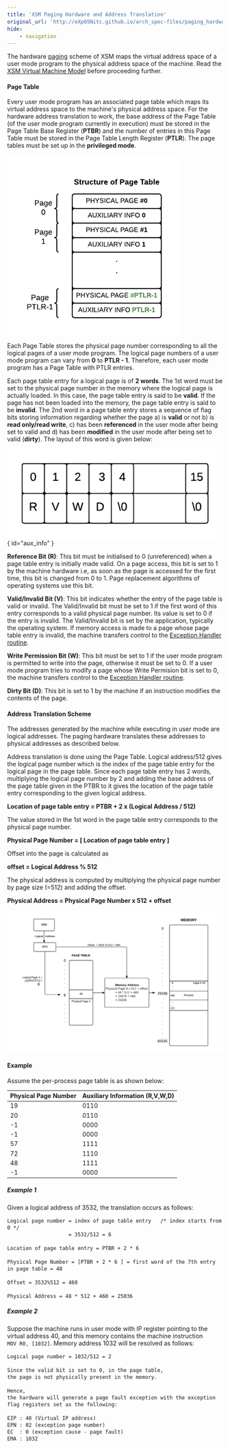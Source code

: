 ```yaml
---
title: 'XSM Paging Hardware and Address Translation'
original_url: 'http://eXpOSNitc.github.io/arch_spec-files/paging_hardware.html'
hide:
    - navigation
---
```


The hardware [paging](http://en.wikipedia.org/wiki/Paging) scheme of XSM maps the virtual address space of a user mode program to the physical address space of the machine. Read the [XSM Virtual Machine Model](../virtual-machine-spec.md) before proceeding further.

  

#### **Page Table**

Every user mode program has an associated page table which maps its virtual address space to the machine's physical address space. For the hardware address translation to work, the base address of the Page Table (of the user mode program currently in execution) must be stored in the Page Table Base Register (**PTBR**) and the number of entries in this Page Table must be stored in the Page Table Length Register (**PTLR**). The page tables must be set up in the **privileged mode**.

![](../assets/img/architecture/Page_Table_Structure.png)

  

Each Page Table stores the physical page number corresponding to all the logical pages of a user mode program. The logical page numbers of a user mode program can vary from **0** to **PTLR - 1**. Therefore, each user mode program has a Page Table with PTLR entries.

Each page table entry for a logical page is of **2 words**. The 1st word must be set to the physical page number in the memory where the logical page is actually loaded. In this case, the page table entry is said to be **valid**. If the page has not been loaded into the memory, the page table entry is said to be **invalid**. The 2nd word in a page table entry stores a sequence of flag bits storing information regarding whether the page a) is **valid** or not b) is **read only/read write**, c) has been **referenced** in the user mode after being set to valid and d) has been **modified** in the user mode after being set to valid (**dirty**). The layout of this word is given below:

![](../assets/img/aux_info.png){ id="aux_info" }

**Reference Bit (R)**: This bit must be initialised to 0 (unreferenced) when a page table entry is initially made valid. On a page access, this bit is set to 1 by the machine hardware i.e, as soon as the page is accessed for the first time, this bit is changed from 0 to 1. Page replacement algorithms of operating systems use this bit.

**Valid/Invalid Bit (V)**: This bit indicates whether the entry of the page table is valid or invalid. The Valid/Invalid bit must be set to 1 if the first word of this entry corresponds to a valid physical page number. Its value is set to 0 if the entry is invalid. The Valid/Invalid bit is set by the application, typically the operating system. If memory access is made to a page whose page table entry is invalid, the machine transfers control to the [Exception Handler routine](../os-design/exe-handler.md).

**Write Permission Bit (W)**: This bit must be set to 1 if the user mode program is permitted to write into the page, otherwise it must be set to 0. If a user mode program tries to modify a page whose Write Permision bit is set to 0, the machine transfers control to the [Exception Handler routine](../os-design/exe-handler.md).

**Dirty Bit (D)**: This bit is set to 1 by the machine if an instruction modifies the contents of the page.

  
  

#### **Address Translation Scheme**

The addresses generated by the machine while executing in user mode are logical addresses. The paging hardware translates these addresses to physical addresses as described below.

Address translation is done using the Page Table. Logical address/512 gives the logical page number which is the index of the page table entry for the logical page in the page table. Since each page table entry has 2 words, multiplying the logical page number by 2 and adding the base address of the page table given in the PTBR to it gives the location of the page table entry corresponding to the given logical address.

**Location of page table entry = PTBR + 2 x (Logical Address / 512)**

The value stored in the 1st word in the page table entry corresponds to the physical page number.

**Physical Page Number = \[ Location of page table entry \]**

Offset into the page is calculated as

**offset = Logical Address % 512**

The physical address is computed by multiplying the physical page number by page size (=512) and adding the offset.

**Physical Address = Physical Page Number x 512 + offset**

  
  
![](../assets/img/address_translation.png)
  

#### Example

Assume the per-process page table is as shown below:

| Physical Page Number | Auxiliary Information (R,V,W,D) |
| -------------------- | ------------------------------- |
| 19                   | 0110                            |
| 20                   | 0110                            |
| -1                   | 0000                            |
| -1                   | 0000                            |
| 57                   | 1111                            |
| 72                   | 1110                            |
| 48                   | 1111                            |
| -1                   | 0000                            |



##### Example 1

Given a logical address of 3532, the translation occurs as follows:
```
Logical page number = index of page table entry   /* index starts from 0 */
                    = 3532/512 = 6

Location of page table entry = PTBR + 2 * 6

Physical Page Number = [PTBR + 2 * 6 ] = first word of the 7th entry in page table = 48

Offset = 3532%512 = 460

Physical Address = 48 * 512 + 460 = 25036
```

##### Example 2

Suppose the machine runs in user mode with IP register pointing to the virtual address 40, and this memory contains the machine instruction  
`MOV R0, [1032]`. Memory address 1032 will be resolved as follows:

```
Logical page number = 1032/512 = 2

Since the valid bit is set to 0, in the page table,
the page is not physically present in the memory.

Hence,
the hardware will generate a page fault exception with the exception flag registers set as the following:

EIP : 40 (Virtual IP address)
EPN : 02 (exception page number)
EC  : 0 (exception cause - page fault)
EMA : 1032
```
